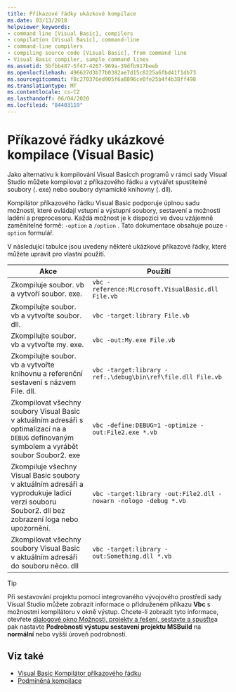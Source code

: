 ```yaml
---
title: Příkazové řádky ukázkové kompilace
ms.date: 03/13/2018
helpviewer_keywords:
- command line [Visual Basic], compilers
- compilation [Visual Basic], command-line
- command-line compilers
- compiling source code [Visual Basic], from command line
- Visual Basic compiler, sample command lines
ms.assetid: 5bfbb487-5f47-4267-969a-39dfb917beeb
ms.openlocfilehash: 496627d3b77b0382ae7d15c8225a6fbd41f1db73
ms.sourcegitcommit: f8c270376ed905f6a8896ce0fe25b4f4b38ff498
ms.translationtype: MT
ms.contentlocale: cs-CZ
ms.lasthandoff: 06/04/2020
ms.locfileid: "84403119"
---
```

# <a name="sample-compilation-command-lines-visual-basic"></a>Příkazové řádky ukázkové kompilace (Visual Basic)

Jako alternativu k kompilování Visual Basicch programů v rámci sady Visual Studio můžete kompilovat z příkazového řádku a vytvářet spustitelné soubory (. exe) nebo soubory dynamické knihovny (. dll).

Kompilátor příkazového řádku Visual Basic podporuje úplnou sadu možností, které ovládají vstupní a výstupní soubory, sestavení a možnosti ladění a preprocesoru. Každá možnost je k dispozici ve dvou vzájemně zaměnitelné formě: `-option` a `/option` . Tato dokumentace obsahuje pouze `-option` formulář.

V následující tabulce jsou uvedeny některé ukázkové příkazové řádky, které můžete upravit pro vlastní použití.

|Akce|Použití|
|--------|---------|
|Zkompiluje soubor. vb a vytvoří soubor. exe.|`vbc -reference:Microsoft.VisualBasic.dll File.vb`|
|Zkompilujte soubor. vb a vytvořte soubor. dll.|`vbc -target:library File.vb`|
|Zkompilujte soubor. vb a vytvořte my. exe.|`vbc -out:My.exe File.vb`|
|Zkompilujte soubor. vb a vytvořte knihovnu a referenční sestavení s názvem File. dll.|`vbc -target:library -ref:.\debug\bin\ref\file.dll File.vb`|
|Zkompilovat všechny soubory Visual Basic v aktuálním adresáři s optimalizací na a `DEBUG` definovaným symbolem a vyrábět soubor Soubor2. exe|`vbc -define:DEBUG=1 -optimize -out:File2.exe *.vb`|
|Zkompiluje všechny Visual Basic soubory v aktuálním adresáři a vyprodukuje ladicí verzi souboru Soubor2. dll bez zobrazení loga nebo upozornění.|`vbc -target:library -out:File2.dll -nowarn -nologo -debug *.vb`|
|Zkompilovat všechny soubory Visual Basic v aktuálním adresáři do souboru něco. dll|`vbc -target:library -out:Something.dll *.vb`|

> [!TIP]
> Při sestavování projektu pomocí integrovaného vývojového prostředí sady Visual Studio můžete zobrazit informace o přidruženém příkazu **Vbc** s možnostmi kompilátoru v okně výstup. Chcete-li zobrazit tyto informace, otevřete [dialogové okno Možnosti, projekty a řešení, sestavte a spusťte](/visualstudio/ide/reference/options-dialog-box-projects-and-solutions-build-and-run)a pak nastavte **Podrobnosti výstupu sestavení projektu MSBuild** na **normální** nebo vyšší úroveň podrobností.

## <a name="see-also"></a>Viz také

- [Visual Basic Kompilátor příkazového řádku](index.md)
- [Podmíněná kompilace](../../programming-guide/program-structure/conditional-compilation.md)
